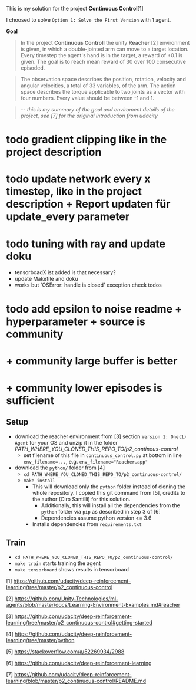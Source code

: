This is my solution for the project **Continuous Control**[1]

I choosed to solve `Option 1: Solve the First Version` with 1 agent.

**Goal**
> In the project **Continuous Controll** the unity **Reacher** [2] environment is given, in which a double-jointed arm can move to a target location. Every timestep the agent's hand is in the target, a reward of +0.1 is given. The goal is to reach mean reward of 30 over 100 consecutive episoded.

> The observation space describes the position, rotation, velocity and angular velocities, a total of 33 variables, of the arm.
> The action space describes the torque applicable to two joints as a vector with four numbers. Every value should be between -1 and 1.

> -- *this is my summary of the goal and enviroment details of the project, see [7] for the original introduction from udacity*

# todo gradient clipping like in the project description
# todo update network every x timestep, like in the project description + Report updaten für update_every parameter
# todo tuning with ray and update doku
- tensorboadX ist added is that necessary?
- update Makefile and doku
- works but 'OSError: handle is closed' exception
check todos
# todo add epsilon to noise readme + hyperparameter + source is community
# + community large buffer is better
# + community lower episodes is sufficient

## Setup
- download the reacher environment from [3] section `Version 1: One(1) Agent` for your OS and unzip it in the folder *PATH_WHERE_YOU_CLONED_THIS_REPO_TO/p2_continous-control*
    - set filename of this file in `continuous_control.py` at bottom in line `env_filename=...`, e.g. `env_filename="Reacher.app"`
- download the `python/` folder from [4]
    - `cd PATH_WHERE_YOU_CLONED_THIS_REPO_TO/p2_continuous-control/`
    - `make install`
        - This will download only the `python` folder instead of cloning the whole repository. I copied this git command from [5], credits to the author (Ciro Santilli) for this solution.
            - Additionally, this will install all the dependencies from the `python` folder via `pip` as described in step 3 of [6]
            - Dependencies assume python version <= 3.6
        - Installs dependencies from `requirements.txt`

## Train
- `cd PATH_WHERE_YOU_CLONED_THIS_REPO_TO/p2_continuous-control/`
- `make train` starts training the agent
- `make tensorboard` shows results in tensorboard

[1] https://github.com/udacity/deep-reinforcement-learning/tree/master/p2_continuous-control

[2] https://github.com/Unity-Technologies/ml-agents/blob/master/docs/Learning-Environment-Examples.md#reacher

[3] https://github.com/udacity/deep-reinforcement-learning/tree/master/p2_continuous-control#getting-started

[4] https://github.com/udacity/deep-reinforcement-learning/tree/master/python

[5] https://stackoverflow.com/a/52269934/2988

[6] https://github.com/udacity/deep-reinforcement-learning

[7] https://github.com/udacity/deep-reinforcement-learning/blob/master/p2_continuous-control/README.md